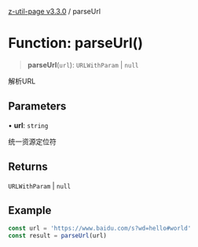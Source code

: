 [z-util-page v3.3.0](../index.md) / parseUrl

# Function: parseUrl()

> **parseUrl**(`url`): `URLWithParam` \| `null`

解析URL

## Parameters

• **url**: `string`

统一资源定位符

## Returns

`URLWithParam` \| `null`

## Example

```ts
const url = 'https://www.baidu.com/s?wd=hello#world'
const result = parseUrl(url)
```
